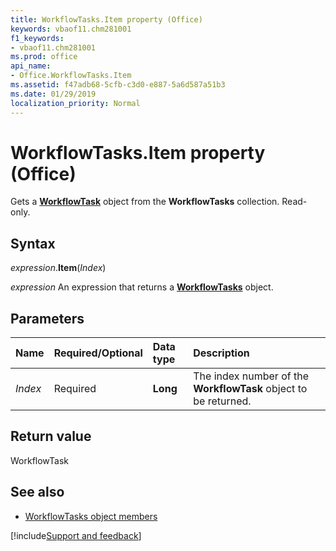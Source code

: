 ```yaml
---
title: WorkflowTasks.Item property (Office)
keywords: vbaof11.chm281001
f1_keywords:
- vbaof11.chm281001
ms.prod: office
api_name:
- Office.WorkflowTasks.Item
ms.assetid: f47adb68-5cfb-c3d0-e887-5a6d587a51b3
ms.date: 01/29/2019
localization_priority: Normal
---
```



# WorkflowTasks.Item property (Office)

Gets a **[WorkflowTask](office.workflowtask.md)** object from the **WorkflowTasks** collection. Read-only.


## Syntax

_expression_.**Item**(_Index_)

_expression_ An expression that returns a **[WorkflowTasks](Office.WorkflowTasks.md)** object.


## Parameters

|Name|Required/Optional|Data type|Description|
|:-----|:-----|:-----|:-----|
| _Index_|Required|**Long**|The index number of the **WorkflowTask** object to be returned.|

## Return value

WorkflowTask


## See also

- [WorkflowTasks object members](overview/Library-Reference/workflowtasks-members-office.md)


[!include[Support and feedback](~/includes/feedback-boilerplate.md)]